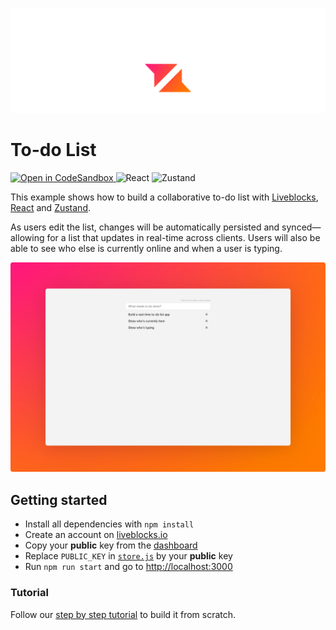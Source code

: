 <p align="center">
  <a href="https://liveblocks.io">
    <img src="https://raw.githubusercontent.com/liveblocks/liveblocks/main/.github/assets/header.svg" alt="Liveblocks" />
  </a>
</p>

# To-do List

<p>
  <a href="https://codesandbox.io/s/github/liveblocks/liveblocks/tree/main/examples/zustand-todo-list">
    <img src="https://img.shields.io/badge/open%20in%20codesandbox-message?style=flat&logo=codesandbox&color=333&logoColor=fff" alt="Open in CodeSandbox" />
  </a>
  <img src="https://img.shields.io/badge/react-message?style=flat&logo=react&color=0bd&logoColor=fff" alt="React" />
  <img src="https://img.shields.io/badge/zustand-message?style=flat&color=e47" alt="Zustand" />
</p>

This example shows how to build a collaborative to-do list with [Liveblocks](https://liveblocks.io), [React](https://reactjs.org/) and [Zustand](https://github.com/pmndrs/zustand).

As users edit the list, changes will be automatically persisted and synced—allowing for a list that updates in real-time across clients. Users will also be able to see who else is currently online and when a user is typing.

![To-do List](.github/assets/examples/todo-list.png)

## Getting started

- Install all dependencies with `npm install`
- Create an account on [liveblocks.io](https://liveblocks.io/dashboard)
- Copy your **public** key from the [dashboard](https://liveblocks.io/dashboard/apikeys)
- Replace `PUBLIC_KEY` in [`store.js`](./examples/zustand-todo-list/src/store.js) by your **public** key
- Run `npm run start` and go to [http://localhost:3000](http://localhost:3000)

### Tutorial

Follow our [step by step tutorial](https://liveblocks.io/docs/tutorials/multiplayer-to-do-list/react-zustand) to build it from scratch.
